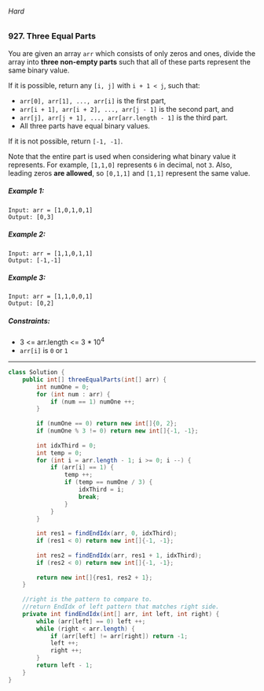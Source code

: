 ###### Hard

### 927. Three Equal Parts

You are given an array `arr` which consists of only zeros and ones, divide the array into **three non-empty parts** such that all of these parts represent the same binary value.

If it is possible, return any `[i, j]` with `i + 1 < j`, such that:

- `arr[0], arr[1], ..., arr[i]` is the first part,
- `arr[i + 1], arr[i + 2], ..., arr[j - 1]` is the second part, and
- `arr[j], arr[j + 1], ..., arr[arr.length - 1]` is the third part.
- All three parts have equal binary values.

If it is not possible, return `[-1, -1]`.

Note that the entire part is used when considering what binary value it represents. For example, `[1,1,0]` represents `6` in decimal, not `3`. Also, leading zeros **are allowed**, so `[0,1,1]` and `[1,1]` represent the same value.

 

##### Example 1:
```
Input: arr = [1,0,1,0,1]
Output: [0,3]
```
##### Example 2:
```
Input: arr = [1,1,0,1,1]
Output: [-1,-1]
```
##### Example 3:
```
Input: arr = [1,1,0,0,1]
Output: [0,2]
``` 

##### Constraints:

- 3 <= arr.length <= 3 * 10<sup>4</sup>
- `arr[i]` is `0` or `1`

***

```java
class Solution {
    public int[] threeEqualParts(int[] arr) {
        int numOne = 0;
        for (int num : arr) {
            if (num == 1) numOne ++;
        }
        
        if (numOne == 0) return new int[]{0, 2};
        if (numOne % 3 != 0) return new int[]{-1, -1};
        
        int idxThird = 0;
        int temp = 0;
        for (int i = arr.length - 1; i >= 0; i --) {
            if (arr[i] == 1) {
                temp ++;
                if (temp == numOne / 3) {
                    idxThird = i;
                    break;
                }
            }
        }
        
        int res1 = findEndIdx(arr, 0, idxThird);
        if (res1 < 0) return new int[]{-1, -1};
        
        int res2 = findEndIdx(arr, res1 + 1, idxThird);
        if (res2 < 0) return new int[]{-1, -1};
        
        return new int[]{res1, res2 + 1};
    }
    
    //right is the pattern to compare to.  
    //return EndIdx of left pattern that matches right side.
    private int findEndIdx(int[] arr, int left, int right) {
        while (arr[left] == 0) left ++;
        while (right < arr.length) {
            if (arr[left] != arr[right]) return -1;
            left ++;
            right ++;
        }
        return left - 1;
    }
}
```

